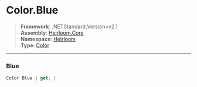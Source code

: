 # Color.Blue

> **Framework**: .NETStandard,Version=v2.1  
> **Assembly**: [Heirloom.Core][0]  
> **Namespace**: [Heirloom][0]  
> **Type**: [Color][1]  

--------------------------------------------------------------------------------

### Blue

```cs
Color Blue { get; }
```

[0]: ..\Heirloom.Core.md
[1]: Heirloom.Color.md
